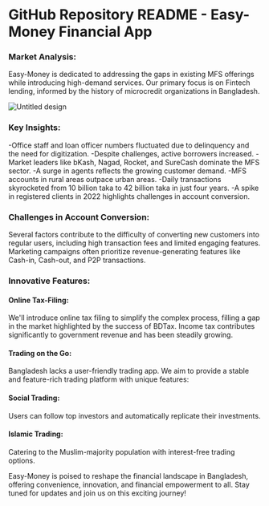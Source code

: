 <h1>GitHub Repository README - Easy-Money Financial App</h1>

<h3> Market Analysis:</h3>
Easy-Money is dedicated to addressing the gaps in existing MFS offerings while introducing high-demand services. Our primary focus is on Fintech lending, informed by the history of microcredit organizations in Bangladesh.

![Untitled design](https://github.com/shajon1211045/Market-analysis-for-a-financial-service-App/assets/59179489/e75c801d-cf89-4498-8312-c3c3116dcb93)


<h3>Key Insights:</h3>

-Office staff and loan officer numbers fluctuated due to delinquency and the need for digitization.
-Despite challenges, active borrowers increased.
-Market leaders like bKash, Nagad, Rocket, and SureCash dominate the MFS sector.
-A surge in agents reflects the growing customer demand.
-MFS accounts in rural areas outpace urban areas.
-Daily transactions skyrocketed from 10 billion taka to 42 billion taka in just four years.
-A spike in registered clients in 2022 highlights challenges in account conversion.

<h3>Challenges in Account Conversion:</h3>
Several factors contribute to the difficulty of converting new customers into regular users, including high transaction fees and limited engaging features. Marketing campaigns often prioritize revenue-generating features like Cash-in, Cash-out, and P2P transactions.

<h3>Innovative Features:</h3>

<h4>Online Tax-Filing:</h4> We'll introduce online tax filing to simplify the complex process, filling a gap in the market highlighted by the success of BDTax. Income tax contributes significantly to government revenue and has been steadily growing.
<h4>Trading on the Go:</h4> Bangladesh lacks a user-friendly trading app. We aim to provide a stable and feature-rich trading platform with unique features:
<h4>Social Trading:</h4> Users can follow top investors and automatically replicate their investments.
<h4>Islamic Trading:</h4> Catering to the Muslim-majority population with interest-free trading options.

Easy-Money is poised to reshape the financial landscape in Bangladesh, offering convenience, innovation, and financial empowerment to all. Stay tuned for updates and join us on this exciting journey!



